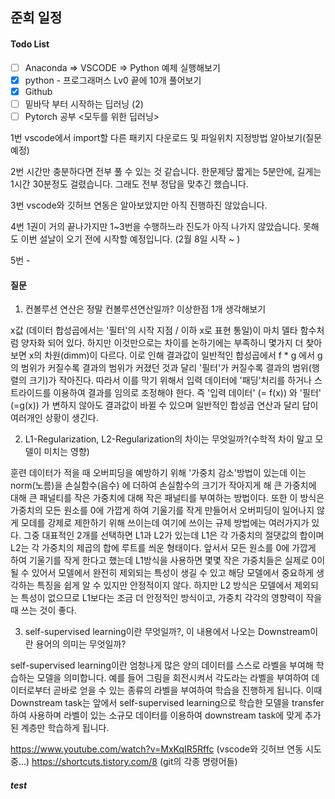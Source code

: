 ## 준희 일정

#### Todo List
- [ ] Anaconda => VSCODE => Python 예제 실행해보기
- [X] python - 프로그래머스 Lv0 끝에 10개 풀어보기
- [X] Github
- [ ] 밑바닥 부터 시작하는 딥러닝 (2)
- [ ] Pytorch 공부 <모두를 위한 딥러닝>

1번 vscode에서 import할 다른 패키지 다운로드 및 파일위치 지정방법 알아보기(질문 예정)

2번 시간만 충분하다면 전부 풀 수 있는 것 같습니다. 한문제당 짧게는 5분안에, 길게는 1시간 30분정도 걸렸습니다. 그래도 전부 정답을 맞추긴 했습니다.

3번 vscode와 깃허브 연동은 알아보았지만 아직 진행하진 않았습니다.

4번 1권이 거의 끝나가지만 1~3번을 수행하느라 진도가 아직 나가지 않았습니다. 못해도 이번 설날이 오기 전에 시작할 예정입니다. (2월 8일 시작 ~ )

5번 -


#### 질문
1) 컨볼루션 연산은 정말 컨볼루션연산일까? 이상한점 1개 생각해보기

x값 (데이터 합성곱에서는 '필터'의 시작 지점 / 이하 x로 표현 통일)이 마치 델타 함수처럼 양자화 되어 있다. 하지만 이것만으로는 차이를 논하기에는 부족하니 몇가지 더 찾아보면 x의 차원(dimm)이 다르다. 이로 인해 결과값이 일반적인 합성곱에서 f * g 에서 g의 범위가 커질수록 결과의 범위가 커졌던 것과 달리 '필터'가 커질수록 결과의 범위(행렬의 크기)가 작아진다. 따라서 이를 막기 위해서 입력 데이터에 '패딩'처리를 하거나 스트라이드를 이용하여 결과를 임의로 조정해야 한다. 즉 '입력 데이터' (= f(x)) 와 '필터' (=g(x)) 가 변하지 않아도 결과값이 바뀔 수 있으며 일반적인 합성곱 연산과 달리 답이 여러개인 상황이 생긴다.

2) L1-Regularization, L2-Regularization의 차이는 무엇일까?(수학적 차이 말고 모델이 미치는 영향)

훈련 데이터가 적을 때 오버피딩을 예방하기 위해 '가중치 감소'방법이 있는데 이는 norm(노름)을 손실함수(음수) 에 더하여 손실함수의 크기가 작아지게 해 큰 가중치에 대해 큰 패널티를 작은 가중치에 대해 작은 패널티를 부여하는 방법이다. 또한 이 방식은 가중치의 모든 원소를 0에 가깝게 하여 기울기를 작게 만들어서 오버피딩이 일어나지 않게 모데를 강제로 제한하기 위해 쓰이는데 여기에 쓰이는 규제 방법에는 여러가지가 있다. 그중 대표적인 2개를 선택하면 L1과 L2가 있는데 L1은 각 가중치의 절댓값의 합이며 L2는 각 가중치의 제곱의 합에 루트를 씌운 형태이다. 앞서서 모든 원소를 0에 가깝게 하여 기울기를 작게 한다고 했는데 L1방식을 사용하면 몇몇 작은 가중치들은 실제로 0이 될 수 있어서 모델에서 완전히 제외되는 특성이 생길 수 있고 해당 모델에서 중요하게 생각하는 특징을 쉽게 알 수 있지만 안정적이지 않다. 하지만 L2 방식은 모델에서 제외되는 특성이 없으므로 L1보다는 조금 더 안정적인 방식이고, 가중치 각각의 영향력이 작을 때 쓰는 것이 좋다.

3) self-supervised learning이란 무엇일까?, 이 내용에서 나오는 Downstream이란 용어의 의미는 무엇일까?

self-supervised learning이란 엄청나게 많은 양의 데이터를 스스로 라벨을 부여해 학습하는 모델을 의미합니다. 예를 들어 그림을 회전시켜서 각도라는 라벨을 부여하여 데이터로부터 곧바로 얻을 수 있는 종류의 라벨을 부여하여 학습을 진행하게 됩니다. 이때 Downstream task는 앞에서 self-supervised learning으로 학습한 모델을 transfer하여 사용하며 라벨이 있는 소규모 데이터를 이용하여 downstream task에 맞게 추가된 계층만 학습하게 됩니다.


https://www.youtube.com/watch?v=MxKqIR5Rffc  (vscode와 깃허브 연동 시도중...)
https://shortcuts.tistory.com/8              (git의 각종 명령어들)


##### test